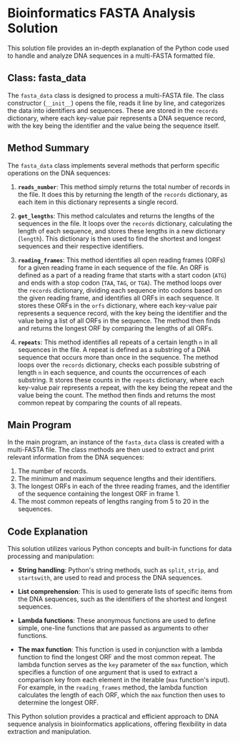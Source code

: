 # Bioinformatics FASTA Analysis Solution

This solution file provides an in-depth explanation of the Python code used to handle and analyze DNA sequences in a multi-FASTA formatted file.

## Class: fasta_data

The `fasta_data` class is designed to process a multi-FASTA file. The class constructor (`__init__`) opens the file, reads it line by line, and categorizes the data into identifiers and sequences. These are stored in the `records` dictionary, where each key-value pair represents a DNA sequence record, with the key being the identifier and the value being the sequence itself.

## Method Summary

The `fasta_data` class implements several methods that perform specific operations on the DNA sequences:

1. **`reads_number`**: This method simply returns the total number of records in the file. It does this by returning the length of the `records` dictionary, as each item in this dictionary represents a single record.

2. **`get_lengths`**: This method calculates and returns the lengths of the sequences in the file. It loops over the `records` dictionary, calculating the length of each sequence, and stores these lengths in a new dictionary (`length`). This dictionary is then used to find the shortest and longest sequences and their respective identifiers.

3. **`reading_frames`**: This method identifies all open reading frames (ORFs) for a given reading frame in each sequence of the file. An ORF is defined as a part of a reading frame that starts with a start codon (`ATG`) and ends with a stop codon (`TAA`, `TAG`, or `TGA`). The method loops over the `records` dictionary, dividing each sequence into codons based on the given reading frame, and identifies all ORFs in each sequence. It stores these ORFs in the `orfs` dictionary, where each key-value pair represents a sequence record, with the key being the identifier and the value being a list of all ORFs in the sequence. The method then finds and returns the longest ORF by comparing the lengths of all ORFs.

4. **`repeats`**: This method identifies all repeats of a certain length `n` in all sequences in the file. A repeat is defined as a substring of a DNA sequence that occurs more than once in the sequence. The method loops over the `records` dictionary, checks each possible substring of length `n` in each sequence, and counts the occurrences of each substring. It stores these counts in the `repeats` dictionary, where each key-value pair represents a repeat, with the key being the repeat and the value being the count. The method then finds and returns the most common repeat by comparing the counts of all repeats.

## Main Program

In the main program, an instance of the `fasta_data` class is created with a multi-FASTA file. The class methods are then used to extract and print relevant information from the DNA sequences:

1. The number of records.
2. The minimum and maximum sequence lengths and their identifiers.
3. The longest ORFs in each of the three reading frames, and the identifier of the sequence containing the longest ORF in frame 1.
4. The most common repeats of lengths ranging from 5 to 20 in the sequences.

## Code Explanation

This solution utilizes various Python concepts and built-in functions for data processing and manipulation:

- **String handling**: Python's string methods, such as `split`, `strip`, and `startswith`, are used to read and process the DNA sequences.

- **List comprehension**: This is used to generate lists of specific items from the DNA sequences, such as the identifiers of the shortest and longest sequences.

- **Lambda functions**: These anonymous functions are used to define simple, one-line functions that are passed as arguments to other functions.

- **The max function**: This function is used in conjunction with a lambda function to find the longest ORF and the most common repeat. The lambda function serves as the `key` parameter of the `max` function, which specifies a function of one argument that is used to extract a comparison key from each element in the iterable (`max` function's input). For example, in the `reading_frames` method, the lambda function calculates the length of each ORF, which the `max` function then uses to determine the longest ORF.

This Python solution provides a practical and efficient approach to DNA sequence analysis in bioinformatics applications, offering flexibility in data extraction and manipulation.
